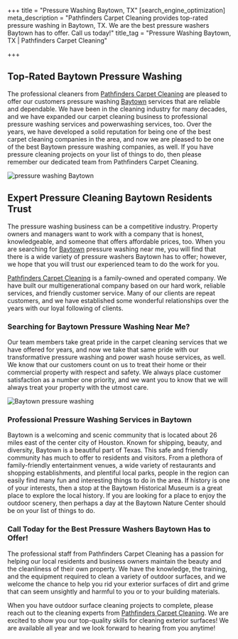+++
title = "Pressure Washing Baytown, TX"
[search_engine_optimization]
meta_description = "Pathfinders Carpet Cleaning provides top-rated pressure washing in Baytown, TX. We are the best pressure washers Baytown has to offer. Call us today!"
title_tag = "Pressure Washing Baytown, TX | Pathfinders Carpet Cleaning"

+++
## Top-Rated Baytown Pressure Washing

The professional cleaners from [Pathfinders Carpet Cleaning](https://www.pathfinderscarpetcleaning.com/ "Pressure Washing") are pleased to offer our customers pressure washing [Baytown](https://baytown.org/ "Baytown") services that are reliable and dependable. We have been in the cleaning industry for many decades, and we have expanded our carpet cleaning business to professional pressure washing services and powerwashing services, too. Over the years, we have developed a solid reputation for being one of the best carpet cleaning companies in the area, and now we are pleased to be one of the best Baytown pressure washing companies, as well. If you have pressure cleaning projects on your list of things to do, then please remember our dedicated team from Pathfinders Carpet Cleaning.

![pressure washing Baytown](/uploads/baytown-pressure-washing.jpeg "pressure washing Baytown")

## Expert Pressure Cleaning Baytown Residents Trust

The pressure washing business can be a competitive industry. Property owners and managers want to work with a company that is honest, knowledgeable, and someone that offers affordable prices, too. When you are searching for [Baytown](http://www.city-data.com/city/Baytown-Texas.html "Baytown") pressure washing near me, you will find that there is a wide variety of pressure washers Baytown has to offer; however, we hope that you will trust our experienced team to do the work for you.

[Pathfinders Carpet Cleaning](https://www.pathfinderscarpetcleaning.com/about "Pressure Washers") is a family-owned and operated company. We have built our multigenerational company based on our hard work, reliable services, and friendly customer service. Many of our clients are repeat customers, and we have established some wonderful relationships over the years with our loyal following of clients.

### Searching for Baytown Pressure Washing Near Me?

Our team members take great pride in the carpet cleaning services that we have offered for years, and now we take that same pride with our transformative pressure washing and power wash house services, as well. We know that our customers count on us to treat their home or their commercial property with respect and safety. We always place customer satisfaction as a number one priority, and we want you to know that we will always treat your property with the utmost care.

![Baytown pressure washing](/uploads/pressure-washing-baytown.jpeg "Baytown pressure washing")

### Professional Pressure Washing Services in Baytown

Baytown is a welcoming and scenic community that is located about 26 miles east of the center city of Houston. Known for shipping, beauty, and diversity, Baytown is a beautiful part of Texas. This safe and friendly community has much to offer to residents and visitors. From a plethora of family-friendly entertainment venues, a wide variety of restaurants and shopping establishments, and plentiful local parks, people in the region can easily find many fun and interesting things to do in the area. If history is one of your interests, then a stop at the Baytown Historical Museum is a great place to explore the local history. If you are looking for a place to enjoy the outdoor scenery, then perhaps a day at the Baytown Nature Center should be on your list of things to do.

### Call Today for the Best Pressure Washers Baytown Has to Offer!

The professional staff from Pathfinders Carpet Cleaning has a passion for helping our local residents and business owners maintain the beauty and the cleanliness of their own property. We have the knowledge, the training, and the equipment required to clean a variety of outdoor surfaces, and we welcome the chance to help you rid your exterior surfaces of dirt and grime that can seem unsightly and harmful to you or to your building materials.

When you have outdoor surface cleaning projects to complete, please reach out to the cleaning experts from [Pathfinders Carpet Cleaning](https://www.pathfinderscarpetcleaning.com/contact "Baytown Pressure Washing"). We are excited to show you our top-quality skills for cleaning exterior surfaces! We are available all year and we look forward to hearing from you anytime!